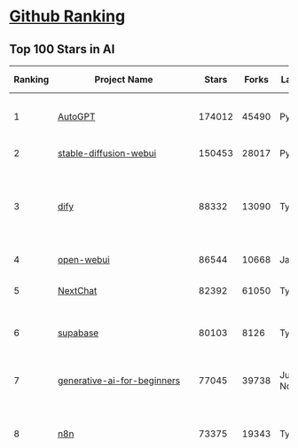 [Github Ranking](../README.md)
==========

## Top 100 Stars in AI

| Ranking | Project Name | Stars | Forks | Language | Open Issues | Description | Last Commit |
| ------- | ------------ | ----- | ----- | -------- | ----------- | ----------- | ----------- |
| 1 | [AutoGPT](https://github.com/Significant-Gravitas/AutoGPT) | 174012 | 45490 | Python | 195 | AutoGPT is the vision of accessible AI for everyone, to use and to build on. Our mission is to provide the tools, so that you can focus on what matters. | 2025-04-01T03:47:02Z |
| 2 | [stable-diffusion-webui](https://github.com/AUTOMATIC1111/stable-diffusion-webui) | 150453 | 28017 | Python | 2321 | Stable Diffusion web UI | 2025-03-04T16:11:29Z |
| 3 | [dify](https://github.com/langgenius/dify) | 88332 | 13090 | TypeScript | 622 | Dify is an open-source LLM app development platform. Dify's intuitive interface combines AI workflow, RAG pipeline, agent capabilities, model management, observability features and more, letting you quickly go from prototype to production. | 2025-04-01T03:36:05Z |
| 4 | [open-webui](https://github.com/open-webui/open-webui) | 86544 | 10668 | JavaScript | 155 | User-friendly AI Interface (Supports Ollama, OpenAI API, ...) | 2025-04-01T03:32:13Z |
| 5 | [NextChat](https://github.com/ChatGPTNextWeb/NextChat) | 82392 | 61050 | TypeScript | 617 | ✨ Light and Fast AI Assistant. Support: Web \| iOS \| MacOS \| Android \|  Linux \| Windows | 2025-03-31T10:34:35Z |
| 6 | [supabase](https://github.com/supabase/supabase) | 80103 | 8126 | TypeScript | 258 | The open source Firebase alternative. Supabase gives you a dedicated Postgres database to build your web, mobile, and AI applications. | 2025-04-01T03:22:08Z |
| 7 | [generative-ai-for-beginners](https://github.com/microsoft/generative-ai-for-beginners) | 77045 | 39738 | Jupyter Notebook | 5 | 21 Lessons, Get Started Building with Generative AI  🔗 https://microsoft.github.io/generative-ai-for-beginners/ | 2025-03-27T12:20:46Z |
| 8 | [n8n](https://github.com/n8n-io/n8n) | 73375 | 19343 | TypeScript | 323 | Fair-code workflow automation platform with native AI capabilities. Combine visual building with custom code, self-host or cloud, 400+ integrations. | 2025-04-01T03:02:27Z |
| 9 | [funNLP](https://github.com/fighting41love/funNLP) | 72063 | 14769 | Python | 33 | 中英文敏感词、语言检测、中外手机/电话归属地/运营商查询、名字推断性别、手机号抽取、身份证抽取、邮箱抽取、中日文人名库、中文缩写库、拆字词典、词汇情感值、停用词、反动词表、暴恐词表、繁简体转换、英文模拟中文发音、汪峰歌词生成器、职业名称词库、同义词库、反义词库、否定词库、汽车品牌词库、汽车零件词库、连续英文切割、各种中文词向量、公司名字大全、古诗词库、IT词库、财经词库、成语词库、地名词库、历史名人词库、诗词词库、医学词库、饮食词库、法律词库、汽车词库、动物词库、中文聊天语料、中文谣言数据、百度中文问答数据集、句子相似度匹配算法集合、bert资源、文本生成&摘要相关工具、cocoNLP信息抽取工具、国内电话号码正则匹配、清华大学XLORE:中英文跨语言百科知识图谱、清华大学人工智能技术系列报告、自然语言生成、NLU太难了系列、自动对联数据及机器人、用户名黑名单列表、罪名法务名词及分类模型、微信公众号语料、cs224n深度学习自然语言处理课程、中文手写汉字识别、中文自然语言处理 语料/数据集、变量命名神器、分词语料库+代码、任务型对话英文数据集、ASR 语音数据集 + 基于深度学习的中文语音识别系统、笑声检测器、Microsoft多语言数字/单位/如日期时间识别包、中华新华字典数据库及api(包括常用歇后语、成语、词语和汉字)、文档图谱自动生成、SpaCy 中文模型、Common Voice语音识别数据集新版、神经网络关系抽取、基于bert的命名实体识别、关键词(Keyphrase)抽取包pke、基于医疗领域知识图谱的问答系统、基于依存句法与语义角色标注的事件三元组抽取、依存句法分析4万句高质量标注数据、cnocr：用来做中文OCR的Python3包、中文人物关系知识图谱项目、中文nlp竞赛项目及代码汇总、中文字符数据、speech-aligner: 从“人声语音”及其“语言文本”产生音素级别时间对齐标注的工具、AmpliGraph: 知识图谱表示学习(Python)库：知识图谱概念链接预测、Scattertext 文本可视化(python)、语言/知识表示工具：BERT & ERNIE、中文对比英文自然语言处理NLP的区别综述、Synonyms中文近义词工具包、HarvestText领域自适应文本挖掘工具（新词发现-情感分析-实体链接等）、word2word：(Python)方便易用的多语言词-词对集：62种语言/3,564个多语言对、语音识别语料生成工具：从具有音频/字幕的在线视频创建自动语音识别(ASR)语料库、构建医疗实体识别的模型（包含词典和语料标注）、单文档非监督的关键词抽取、Kashgari中使用gpt-2语言模型、开源的金融投资数据提取工具、文本自动摘要库TextTeaser: 仅支持英文、人民日报语料处理工具集、一些关于自然语言的基本模型、基于14W歌曲知识库的问答尝试--功能包括歌词接龙and已知歌词找歌曲以及歌曲歌手歌词三角关系的问答、基于Siamese bilstm模型的相似句子判定模型并提供训练数据集和测试数据集、用Transformer编解码模型实现的根据Hacker News文章标题自动生成评论、用BERT进行序列标记和文本分类的模板代码、LitBank：NLP数据集——支持自然语言处理和计算人文学科任务的100部带标记英文小说语料、百度开源的基准信息抽取系统、虚假新闻数据集、Facebook: LAMA语言模型分析，提供Transformer-XL/BERT/ELMo/GPT预训练语言模型的统一访问接口、CommonsenseQA：面向常识的英文QA挑战、中文知识图谱资料、数据及工具、各大公司内部里大牛分享的技术文档 PDF 或者 PPT、自然语言生成SQL语句（英文）、中文NLP数据增强（EDA）工具、英文NLP数据增强工具 、基于医药知识图谱的智能问答系统、京东商品知识图谱、基于mongodb存储的军事领域知识图谱问答项目、基于远监督的中文关系抽取、语音情感分析、中文ULMFiT-情感分析-文本分类-语料及模型、一个拍照做题程序、世界各国大规模人名库、一个利用有趣中文语料库 qingyun 训练出来的中文聊天机器人、中文聊天机器人seqGAN、省市区镇行政区划数据带拼音标注、教育行业新闻语料库包含自动文摘功能、开放了对话机器人-知识图谱-语义理解-自然语言处理工具及数据、中文知识图谱：基于百度百科中文页面-抽取三元组信息-构建中文知识图谱、masr: 中文语音识别-提供预训练模型-高识别率、Python音频数据增广库、中文全词覆盖BERT及两份阅读理解数据、ConvLab：开源多域端到端对话系统平台、中文自然语言处理数据集、基于最新版本rasa搭建的对话系统、基于TensorFlow和BERT的管道式实体及关系抽取、一个小型的证券知识图谱/知识库、复盘所有NLP比赛的TOP方案、OpenCLaP：多领域开源中文预训练语言模型仓库、UER：基于不同语料+编码器+目标任务的中文预训练模型仓库、中文自然语言处理向量合集、基于金融-司法领域(兼有闲聊性质)的聊天机器人、g2pC：基于上下文的汉语读音自动标记模块、Zincbase 知识图谱构建工具包、诗歌质量评价/细粒度情感诗歌语料库、快速转化「中文数字」和「阿拉伯数字」、百度知道问答语料库、基于知识图谱的问答系统、jieba_fast 加速版的jieba、正则表达式教程、中文阅读理解数据集、基于BERT等最新语言模型的抽取式摘要提取、Python利用深度学习进行文本摘要的综合指南、知识图谱深度学习相关资料整理、维基大规模平行文本语料、StanfordNLP 0.2.0：纯Python版自然语言处理包、NeuralNLP-NeuralClassifier：腾讯开源深度学习文本分类工具、端到端的封闭域对话系统、中文命名实体识别：NeuroNER vs. BertNER、新闻事件线索抽取、2019年百度的三元组抽取比赛：“科学空间队”源码、基于依存句法的开放域文本知识三元组抽取和知识库构建、中文的GPT2训练代码、ML-NLP - 机器学习(Machine Learning)NLP面试中常考到的知识点和代码实现、nlp4han:中文自然语言处理工具集(断句/分词/词性标注/组块/句法分析/语义分析/NER/N元语法/HMM/代词消解/情感分析/拼写检查、XLM：Facebook的跨语言预训练语言模型、用基于BERT的微调和特征提取方法来进行知识图谱百度百科人物词条属性抽取、中文自然语言处理相关的开放任务-数据集-当前最佳结果、CoupletAI - 基于CNN+Bi-LSTM+Attention 的自动对对联系统、抽象知识图谱、MiningZhiDaoQACorpus - 580万百度知道问答数据挖掘项目、brat rapid annotation tool: 序列标注工具、大规模中文知识图谱数据：1.4亿实体、数据增强在机器翻译及其他nlp任务中的应用及效果、allennlp阅读理解:支持多种数据和模型、PDF表格数据提取工具 、 Graphbrain：AI开源软件库和科研工具，目的是促进自动意义提取和文本理解以及知识的探索和推断、简历自动筛选系统、基于命名实体识别的简历自动摘要、中文语言理解测评基准，包括代表性的数据集&基准模型&语料库&排行榜、树洞 OCR 文字识别 、从包含表格的扫描图片中识别表格和文字、语声迁移、Python口语自然语言处理工具集(英文)、 similarity：相似度计算工具包，java编写、海量中文预训练ALBERT模型 、Transformers 2.0 、基于大规模音频数据集Audioset的音频增强 、Poplar：网页版自然语言标注工具、图片文字去除，可用于漫画翻译 、186种语言的数字叫法库、Amazon发布基于知识的人-人开放领域对话数据集 、中文文本纠错模块代码、繁简体转换 、 Python实现的多种文本可读性评价指标、类似于人名/地名/组织机构名的命名体识别数据集 、东南大学《知识图谱》研究生课程(资料)、. 英文拼写检查库 、 wwsearch是企业微信后台自研的全文检索引擎、CHAMELEON：深度学习新闻推荐系统元架构 、 8篇论文梳理BERT相关模型进展与反思、DocSearch：免费文档搜索引擎、 LIDA：轻量交互式对话标注工具 、aili - the fastest in-memory index in the East 东半球最快并发索引 、知识图谱车音工作项目、自然语言生成资源大全 、中日韩分词库mecab的Python接口库、中文文本摘要/关键词提取、汉字字符特征提取器 (featurizer)，提取汉字的特征（发音特征、字形特征）用做深度学习的特征、中文生成任务基准测评 、中文缩写数据集、中文任务基准测评 - 代表性的数据集-基准(预训练)模型-语料库-baseline-工具包-排行榜、PySS3：面向可解释AI的SS3文本分类器机器可视化工具 、中文NLP数据集列表、COPE - 格律诗编辑程序、doccano：基于网页的开源协同多语言文本标注工具 、PreNLP：自然语言预处理库、简单的简历解析器，用来从简历中提取关键信息、用于中文闲聊的GPT2模型：GPT2-chitchat、基于检索聊天机器人多轮响应选择相关资源列表(Leaderboards、Datasets、Papers)、(Colab)抽象文本摘要实现集锦(教程 、词语拼音数据、高效模糊搜索工具、NLP数据增广资源集、微软对话机器人框架 、 GitHub Typo Corpus：大规模GitHub多语言拼写错误/语法错误数据集、TextCluster：短文本聚类预处理模块 Short text cluster、面向语音识别的中文文本规范化、BLINK：最先进的实体链接库、BertPunc：基于BERT的最先进标点修复模型、Tokenizer：快速、可定制的文本词条化库、中文语言理解测评基准，包括代表性的数据集、基准(预训练)模型、语料库、排行榜、spaCy 医学文本挖掘与信息提取 、 NLP任务示例项目代码集、 python拼写检查库、chatbot-list - 行业内关于智能客服、聊天机器人的应用和架构、算法分享和介绍、语音质量评价指标(MOSNet, BSSEval, STOI, PESQ, SRMR)、 用138GB语料训练的法文RoBERTa预训练语言模型 、BERT-NER-Pytorch：三种不同模式的BERT中文NER实验、无道词典 - 有道词典的命令行版本，支持英汉互查和在线查询、2019年NLP亮点回顾、 Chinese medical dialogue data 中文医疗对话数据集 、最好的汉字数字(中文数字)-阿拉伯数字转换工具、 基于百科知识库的中文词语多词义/义项获取与特定句子词语语义消歧、awesome-nlp-sentiment-analysis - 情感分析、情绪原因识别、评价对象和评价词抽取、LineFlow：面向所有深度学习框架的NLP数据高效加载器、中文医学NLP公开资源整理 、MedQuAD：(英文)医学问答数据集、将自然语言数字串解析转换为整数和浮点数、Transfer Learning in Natural Language Processing (NLP) 、面向语音识别的中文/英文发音辞典、Tokenizers：注重性能与多功能性的最先进分词器、CLUENER 细粒度命名实体识别 Fine Grained Named Entity Recognition、 基于BERT的中文命名实体识别、中文谣言数据库、NLP数据集/基准任务大列表、nlp相关的一些论文及代码, 包括主题模型、词向量(Word Embedding)、命名实体识别(NER)、文本分类(Text Classificatin)、文本生成(Text Generation)、文本相似性(Text Similarity)计算等，涉及到各种与nlp相关的算法，基于keras和tensorflow 、Python文本挖掘/NLP实战示例、 Blackstone：面向非结构化法律文本的spaCy pipeline和NLP模型通过同义词替换实现文本“变脸” 、中文 预训练 ELECTREA 模型: 基于对抗学习 pretrain Chinese Model 、albert-chinese-ner - 用预训练语言模型ALBERT做中文NER 、基于GPT2的特定主题文本生成/文本增广、开源预训练语言模型合集、多语言句向量包、编码、标记和实现：一种可控高效的文本生成方法、 英文脏话大列表 、attnvis：GPT2、BERT等transformer语言模型注意力交互可视化、CoVoST：Facebook发布的多语种语音-文本翻译语料库，包括11种语言(法语、德语、荷兰语、俄语、西班牙语、意大利语、土耳其语、波斯语、瑞典语、蒙古语和中文)的语音、文字转录及英文译文、Jiagu自然语言处理工具 - 以BiLSTM等模型为基础，提供知识图谱关系抽取 中文分词 词性标注 命名实体识别 情感分析 新词发现 关键词 文本摘要 文本聚类等功能、用unet实现对文档表格的自动检测，表格重建、NLP事件提取文献资源列表 、 金融领域自然语言处理研究资源大列表、CLUEDatasetSearch - 中英文NLP数据集：搜索所有中文NLP数据集，附常用英文NLP数据集 、medical_NER - 中文医学知识图谱命名实体识别 、(哈佛)讲因果推理的免费书、知识图谱相关学习资料/数据集/工具资源大列表、Forte：灵活强大的自然语言处理pipeline工具集 、Python字符串相似性算法库、PyLaia：面向手写文档分析的深度学习工具包、TextFooler：针对文本分类/推理的对抗文本生成模块、Haystack：灵活、强大的可扩展问答(QA)框架、中文关键短语抽取工具 | 2024-05-10T07:38:24Z |
| 10 | [AppFlowy](https://github.com/AppFlowy-IO/AppFlowy) | 61817 | 4155 | Dart | 923 | Bring projects, wikis, and teams together with AI. AppFlowy is the AI collaborative workspace where you achieve more without losing control of your data. The leading open source Notion alternative. | 2025-04-01T01:33:54Z |
| 11 | [lobe-chat](https://github.com/lobehub/lobe-chat) | 58437 | 12391 | TypeScript | 651 | 🤯 Lobe Chat - an open-source, modern-design AI chat framework. Supports Multi AI Providers( OpenAI / Claude 3 / Gemini / Ollama / DeepSeek / Qwen), Knowledge Base (file upload / knowledge management / RAG ), Multi-Modals (Plugins/Artifacts) and Thinking. One-click FREE deployment of your private ChatGPT/ Claude / DeepSeek application. | 2025-04-01T00:34:09Z |
| 12 | [MetaGPT](https://github.com/geekan/MetaGPT) | 53954 | 6388 | Python | 55 | 🌟 The Multi-Agent Framework: First AI Software Company, Towards Natural Language Programming | 2025-03-31T07:17:13Z |
| 13 | [gpt-engineer](https://github.com/AntonOsika/gpt-engineer) | 53723 | 7040 | Python | 22 | CLI platform to experiment with codegen. Precursor to: https://lovable.dev | 2024-11-17T22:47:32Z |
| 14 | [ChatGPT](https://github.com/lencx/ChatGPT) | 53656 | 6062 | Rust | 784 | 🔮 ChatGPT Desktop Application (Mac, Windows and Linux) | 2024-08-29T17:58:11Z |
| 15 | [langflow](https://github.com/langflow-ai/langflow) | 53534 | 5866 | Python | 382 | Langflow is a powerful tool for building and deploying AI-powered agents and workflows. | 2025-04-01T02:32:47Z |
| 16 | [browser-use](https://github.com/browser-use/browser-use) | 51025 | 5379 | Python | 341 | Make websites accessible for AI agents | 2025-04-01T02:47:31Z |
| 17 | [meilisearch](https://github.com/meilisearch/meilisearch) | 50034 | 1965 | Rust | 193 | A lightning-fast search engine API bringing AI-powered hybrid search to your sites and applications. | 2025-03-31T16:19:59Z |
| 18 | [Deep-Live-Cam](https://github.com/hacksider/Deep-Live-Cam) | 49045 | 7198 | Python | 11 | real time face swap and one-click video deepfake with only a single image | 2025-03-28T19:28:22Z |
| 19 | [LLaMA-Factory](https://github.com/hiyouga/LLaMA-Factory) | 45768 | 5596 | Python | 423 | Unified Efficient Fine-Tuning of 100+ LLMs & VLMs (ACL 2024) | 2025-03-31T16:15:16Z |
| 20 | [LLMs-from-scratch](https://github.com/rasbt/LLMs-from-scratch) | 43384 | 5984 | Jupyter Notebook | 0 | Implement a ChatGPT-like LLM in PyTorch from scratch, step by step | 2025-03-31T23:59:48Z |
| 21 | [autogen](https://github.com/microsoft/autogen) | 42481 | 6352 | Python | 477 | A programming framework for agentic AI 🤖 PyPi: autogen-agentchat Discord: https://aka.ms/autogen-discord Office Hour: https://aka.ms/autogen-officehour | 2025-03-31T07:22:39Z |
| 22 | [JeecgBoot](https://github.com/jeecgboot/JeecgBoot) | 42094 | 15205 | Java | 35 | 🔥「AI 低代码平台」前后端分离 SpringBoot 2.x/3.x，SpringCloud，Ant Design&Vue3，Mybatis，Shiro！强大的代码生成器让前后端代码一键生成，无需写任何代码! 引领AI低代码开发模式 AI生成->OnlineCoding->代码生成->手工MERGE，帮助Java项目解决80%重复工作，让开发更关注业务，提高开发效率、节省成本，同时又不失灵活性 | 2025-03-31T18:50:54Z |
| 23 | [anything-llm](https://github.com/Mintplex-Labs/anything-llm) | 42023 | 4054 | JavaScript | 231 | The all-in-one Desktop & Docker AI application with built-in RAG, AI agents, No-code agent builder, MCP compatibility,  and more. | 2025-04-01T03:30:15Z |
| 24 | [ColossalAI](https://github.com/hpcaitech/ColossalAI) | 40710 | 4488 | Python | 422 | Making large AI models cheaper, faster and more accessible | 2025-04-01T03:24:30Z |
| 25 | [kong](https://github.com/Kong/kong) | 40481 | 4893 | Lua | 56 | 🦍 The Cloud-Native API Gateway and AI Gateway. | 2025-03-30T23:30:30Z |
| 26 | [ailearning](https://github.com/apachecn/ailearning) | 40458 | 11532 | Python | 2 | AiLearning：数据分析+机器学习实战+线性代数+PyTorch+NLTK+TF2 | 2024-11-12T16:21:55Z |
| 27 | [OpenBB](https://github.com/OpenBB-finance/OpenBB) | 39909 | 3563 | Python | 37 | Investment Research for Everyone, Everywhere. | 2025-03-31T23:57:56Z |
| 28 | [ClickHouse](https://github.com/ClickHouse/ClickHouse) | 39824 | 7168 | C++ | 3984 | ClickHouse® is a real-time analytics database management system | 2025-04-01T02:57:19Z |
| 29 | [airflow](https://github.com/apache/airflow) | 39404 | 14826 | Python | 1132 | Apache Airflow - A platform to programmatically author, schedule, and monitor workflows | 2025-03-31T23:48:15Z |
| 30 | [WeChatMsg](https://github.com/LC044/WeChatMsg) | 38444 | 3950 | Python | 62 | 提取微信聊天记录，将其导出成HTML、Word、Excel文档永久保存，对聊天记录进行分析生成年度聊天报告，用聊天数据训练专属于个人的AI聊天助手 | 2025-03-29T12:14:26Z |
| 31 | [quivr](https://github.com/QuivrHQ/quivr) | 37632 | 3634 | Python | 22 | Opiniated RAG for integrating GenAI in your apps 🧠   Focus on your product rather than the RAG. Easy integration in existing products with customisation!  Any LLM: GPT4, Groq, Llama. Any Vectorstore: PGVector, Faiss. Any Files. Anyway you want.  | 2025-03-31T16:29:26Z |
| 32 | [Open-Assistant](https://github.com/LAION-AI/Open-Assistant) | 37271 | 3264 | Python | 226 | OpenAssistant is a chat-based assistant that understands tasks, can interact with third-party systems, and retrieve information dynamically to do so. | 2024-08-17T01:55:35Z |
| 33 | [GitHubDaily](https://github.com/GitHubDaily/GitHubDaily) | 37029 | 3892 | None | 325 | 坚持分享 GitHub 上高质量、有趣实用的开源技术教程、开发者工具、编程网站、技术资讯。A list cool, interesting projects of GitHub. | 2025-03-20T08:54:47Z |
| 34 | [photoprism](https://github.com/photoprism/photoprism) | 36851 | 2038 | Go | 426 | AI-Powered Photos App for the Decentralized Web 🌈💎✨ | 2025-04-01T00:47:42Z |
| 35 | [AI-For-Beginners](https://github.com/microsoft/AI-For-Beginners) | 36747 | 6654 | Jupyter Notebook | 22 | 12 Weeks, 24 Lessons, AI for All! | 2025-03-11T16:34:40Z |
| 36 | [ray](https://github.com/ray-project/ray) | 36312 | 6171 | Python | 3787 | Ray is an AI compute engine. Ray consists of a core distributed runtime and a set of AI Libraries for accelerating ML workloads. | 2025-04-01T03:10:54Z |
| 37 | [upscayl](https://github.com/upscayl/upscayl) | 36068 | 1661 | TypeScript | 65 | 🆙 Upscayl - #1 Free and Open Source AI Image Upscaler for Linux, MacOS and Windows. | 2025-03-28T14:51:31Z |
| 38 | [MockingBird](https://github.com/babysor/MockingBird) | 36054 | 5239 | Python | 474 | 🚀AI拟声: 5秒内克隆您的声音并生成任意语音内容 Clone a voice in 5 seconds to generate arbitrary speech in real-time | 2024-11-15T05:00:29Z |
| 39 | [chatgpt-on-wechat](https://github.com/zhayujie/chatgpt-on-wechat) | 36037 | 9039 | Python | 281 | 基于大模型搭建的聊天机器人，同时支持 微信公众号、企业微信应用、飞书、钉钉 等接入，可选择GPT3.5/GPT-4o/GPT-o1/ DeepSeek/Claude/文心一言/讯飞星火/通义千问/ Gemini/GLM-4/Claude/Kimi/LinkAI，能处理文本、语音和图片，访问操作系统和互联网，支持基于自有知识库进行定制企业智能客服。 | 2025-03-30T07:12:29Z |
| 40 | [google-research](https://github.com/google-research/google-research) | 35236 | 8047 | Jupyter Notebook | 951 | Google Research | 2025-03-25T13:47:03Z |
| 41 | [crawl4ai](https://github.com/unclecode/crawl4ai) | 35203 | 3088 | Python | 82 | 🚀🤖 Crawl4AI: Open-source LLM Friendly Web Crawler & Scraper. Don't be shy, join here: https://discord.gg/jP8KfhDhyN | 2025-03-31T13:55:12Z |
| 42 | [gold-miner](https://github.com/xitu/gold-miner) | 34022 | 5041 | None | 5 | 🥇掘金翻译计划，可能是世界最大最好的英译中技术社区，最懂读者和译者的翻译平台： | 2024-04-17T09:44:37Z |
| 43 | [chatbox](https://github.com/chatboxai/chatbox) | 33821 | 3225 | TypeScript | 626 | User-friendly Desktop Client App for AI Models/LLMs (GPT, Claude, Gemini, Ollama...) | 2025-03-20T15:20:56Z |
| 44 | [firecrawl](https://github.com/mendableai/firecrawl) | 33672 | 2913 | TypeScript | 138 | 🔥 Turn entire websites into LLM-ready markdown or structured data. Scrape, crawl and extract with a single API. | 2025-03-31T12:27:39Z |
| 45 | [AgentGPT](https://github.com/reworkd/AgentGPT) | 33599 | 9380 | TypeScript | 127 | 🤖 Assemble, configure, and deploy autonomous AI Agents in your browser. | 2025-03-28T17:13:05Z |
| 46 | [gpt-pilot](https://github.com/Pythagora-io/gpt-pilot) | 32548 | 3303 | Python | 233 | The first real AI developer | 2025-03-04T06:26:32Z |
| 47 | [LocalAI](https://github.com/mudler/LocalAI) | 31344 | 2379 | Go | 418 | :robot: The free, Open Source alternative to OpenAI, Claude and others. Self-hosted and local-first. Drop-in replacement for OpenAI,  running on consumer-grade hardware. No GPU required. Runs gguf, transformers, diffusers and many more models architectures. Features: Generate Text, Audio, Video, Images, Voice Cloning, Distributed, P2P inference | 2025-03-31T22:01:34Z |
| 48 | [spaCy](https://github.com/explosion/spaCy) | 31283 | 4484 | Python | 163 | 💫 Industrial-strength Natural Language Processing (NLP) in Python | 2025-02-03T17:32:33Z |
| 49 | [fairseq](https://github.com/facebookresearch/fairseq) | 31227 | 6487 | Python | 1166 | Facebook AI Research Sequence-to-Sequence Toolkit written in Python. | 2025-01-09T16:43:36Z |
| 50 | [chatbot-ui](https://github.com/mckaywrigley/chatbot-ui) | 30722 | 8583 | TypeScript | 163 | AI chat for any model. | 2024-08-03T00:38:07Z |
| 51 | [tabby](https://github.com/TabbyML/tabby) | 30628 | 1425 | Rust | 174 | Self-hosted AI coding assistant | 2025-03-31T20:03:39Z |
| 52 | [aider](https://github.com/Aider-AI/aider) | 30368 | 2744 | Python | 679 | aider is AI pair programming in your terminal | 2025-04-01T03:14:06Z |
| 53 | [fabric](https://github.com/danielmiessler/fabric) | 30335 | 3137 | Go | 193 | fabric is an open-source framework for augmenting humans using AI. It provides a modular framework for solving specific problems using a crowdsourced set of AI prompts that can be used anywhere. | 2025-03-31T14:42:51Z |
| 54 | [ruoyi-vue-pro](https://github.com/YunaiV/ruoyi-vue-pro) | 30109 | 6482 | Java | 7 | 🔥 官方推荐 🔥 RuoYi-Vue 全新 Pro 版本，优化重构所有功能。基于 Spring Boot + MyBatis Plus + Vue & Element 实现的后台管理系统 + 微信小程序，支持 RBAC 动态权限、数据权限、SaaS 多租户、Flowable 工作流、三方登录、支付、短信、商城、CRM、ERP、AI 大模型等功能。你的 ⭐️ Star ⭐️，是作者生发的动力！ | 2025-03-30T02:58:28Z |
| 55 | [netron](https://github.com/lutzroeder/netron) | 29809 | 2874 | JavaScript | 20 | Visualizer for neural network, deep learning and machine learning models | 2025-04-01T02:32:13Z |
| 56 | [AI-Expert-Roadmap](https://github.com/AMAI-GmbH/AI-Expert-Roadmap) | 29716 | 2521 | JavaScript | 19 | Roadmap to becoming an Artificial Intelligence Expert in 2022 | 2023-12-31T02:20:16Z |
| 57 | [roop](https://github.com/s0md3v/roop) | 29541 | 6698 | Python | 0 | one-click face swap | 2024-08-19T12:57:17Z |
| 58 | [Mr.-Ranedeer-AI-Tutor](https://github.com/JushBJJ/Mr.-Ranedeer-AI-Tutor) | 29469 | 3375 | None | 13 | A GPT-4 AI Tutor Prompt for customizable personalized learning experiences. | 2024-03-25T13:06:55Z |
| 59 | [crewAI](https://github.com/crewAIInc/crewAI) | 29339 | 3980 | Python | 79 | Framework for orchestrating role-playing, autonomous AI agents. By fostering collaborative intelligence, CrewAI empowers agents to work together seamlessly, tackling complex tasks. | 2025-04-01T00:00:59Z |
| 60 | [pytorch-lightning](https://github.com/Lightning-AI/pytorch-lightning) | 29220 | 3465 | Python | 899 | Pretrain, finetune ANY AI model of ANY size on multiple GPUs, TPUs with zero code changes. | 2025-03-28T08:48:50Z |
| 61 | [cursor](https://github.com/getcursor/cursor) | 29003 | 1820 | None | 1567 | The AI Code Editor | 2024-10-13T19:23:26Z |
| 62 | [khoj](https://github.com/khoj-ai/khoj) | 28345 | 1568 | Python | 71 | Your AI second brain. Self-hostable. Get answers from the web or your docs. Build custom agents, schedule automations, do deep research. Turn any online or local LLM into your personal, autonomous AI (gpt, claude, gemini, llama, qwen, mistral). Get started - free. | 2025-03-31T20:07:27Z |
| 63 | [Jobs_Applier_AI_Agent_AIHawk](https://github.com/feder-cr/Jobs_Applier_AI_Agent_AIHawk) | 27784 | 4155 | Python | 36 | AIHawk aims to easy job hunt process by automating the job application process. Utilizing artificial intelligence, it enables users to apply for multiple jobs in a tailored way. | 2025-03-14T12:01:49Z |
| 64 | [mindsdb](https://github.com/mindsdb/mindsdb) | 27530 | 4939 | Python | 67 | AI's query engine - Platform for building AI that can learn and answer questions over large scale federated data. | 2025-03-31T20:52:10Z |
| 65 | [exo](https://github.com/exo-explore/exo) | 27301 | 1675 | Python | 325 | Run your own AI cluster at home with everyday devices 📱💻 🖥️⌚ | 2025-03-21T22:23:32Z |
| 66 | [mem0](https://github.com/mem0ai/mem0) | 27031 | 2566 | Python | 232 | The Memory layer for AI Agents | 2025-03-31T19:19:00Z |
| 67 | [so-vits-svc](https://github.com/svc-develop-team/so-vits-svc) | 26821 | 4952 | Python | 21 | SoftVC VITS Singing Voice Conversion | 2023-11-11T13:11:31Z |
| 68 | [awesome-llm-apps](https://github.com/Shubhamsaboo/awesome-llm-apps) | 26187 | 2939 | Python | 5 | Collection of awesome LLM apps with AI Agents and RAG using OpenAI, Anthropic, Gemini and opensource models. | 2025-03-31T02:25:46Z |
| 69 | [MoneyPrinterTurbo](https://github.com/harry0703/MoneyPrinterTurbo) | 25799 | 3774 | Python | 115 | 利用AI大模型，一键生成高清短视频 Generate short videos with one click using AI LLM. | 2025-03-23T10:45:27Z |
| 70 | [docling](https://github.com/docling-project/docling) | 25742 | 1540 | Python | 215 | Get your documents ready for gen AI | 2025-03-31T12:48:50Z |
| 71 | [generative-models](https://github.com/Stability-AI/generative-models) | 25613 | 2845 | Python | 258 | Generative Models by Stability AI | 2024-09-04T22:00:56Z |
| 72 | [awesome-mcp-servers](https://github.com/punkpeye/awesome-mcp-servers) | 25158 | 1640 | None | 2 | A collection of MCP servers. | 2025-03-31T16:56:39Z |
| 73 | [nx](https://github.com/nrwl/nx) | 25122 | 2487 | TypeScript | 613 | Build system, optimized for monorepos, with AI-powered architectural awareness and advanced CI capabilities. | 2025-03-31T22:58:05Z |
| 74 | [continue](https://github.com/continuedev/continue) | 25110 | 2519 | TypeScript | 707 | ⏩ Create, share, and use custom AI code assistants with our open-source IDE extensions and hub of models, rules, prompts, docs, and other building blocks | 2025-04-01T03:42:21Z |
| 75 | [composio](https://github.com/ComposioHQ/composio) | 24769 | 4390 | Python | 31 | Composio equip's your AI agents & LLMs with 100+ high-quality integrations via function calling | 2025-04-01T03:48:12Z |
| 76 | [InvokeAI](https://github.com/invoke-ai/InvokeAI) | 24751 | 2515 | TypeScript | 669 | Invoke is a leading creative engine for Stable Diffusion models, empowering professionals, artists, and enthusiasts to generate and create visual media using the latest AI-driven technologies. The solution offers an industry leading WebUI, and serves as the foundation for multiple commercial products. | 2025-03-31T22:46:52Z |
| 77 | [Folo](https://github.com/RSSNext/Folo) | 24719 | 1046 | TypeScript | 255 | 🧡 Follow everything in one place | 2025-04-01T03:40:00Z |
| 78 | [Genesis](https://github.com/Genesis-Embodied-AI/Genesis) | 24616 | 2154 | Python | 124 | A generative world for general-purpose robotics & embodied AI learning. | 2025-03-31T21:25:45Z |
| 79 | [LibreChat](https://github.com/danny-avila/LibreChat) | 23924 | 4006 | TypeScript | 137 | Enhanced ChatGPT Clone: Features Agents, DeepSeek, Anthropic, AWS, OpenAI, Assistants API, Azure, Groq, o1, GPT-4o, Mistral, OpenRouter, Vertex AI, Gemini, Artifacts, AI model switching, message search, Code Interpreter, langchain, DALL-E-3, OpenAPI Actions, Functions, Secure Multi-User Auth, Presets, open-source for self-hosting. Active project. | 2025-04-01T02:44:21Z |
| 80 | [max](https://github.com/modular/max) | 23830 | 2595 | Mojo | 626 | The MAX Platform (includes Mojo) | 2025-03-31T12:04:09Z |
| 81 | [semantic-kernel](https://github.com/microsoft/semantic-kernel) | 23776 | 3647 | C# | 421 | Integrate cutting-edge LLM technology quickly and easily into your apps | 2025-04-01T03:02:28Z |
| 82 | [agno](https://github.com/agno-agi/agno) | 23397 | 3000 | Python | 56 | A lightweight library for building Multimodal Agents. Use it to give LLMs superpowers like memory, knowledge, tools and reasoning. | 2025-03-31T21:02:26Z |
| 83 | [FastGPT](https://github.com/labring/FastGPT) | 23253 | 6010 | TypeScript | 474 | FastGPT is a knowledge-based platform built on the LLMs, offers a comprehensive suite of out-of-the-box capabilities such as data processing, RAG retrieval, and visual AI workflow orchestration, letting you easily develop and deploy complex question-answering systems without the need for extensive setup or configuration. | 2025-03-31T14:42:29Z |
| 84 | [Warp](https://github.com/warpdotdev/Warp) | 22924 | 427 | None | 2740 | Warp is a modern, Rust-based terminal with AI built in so you and your team can build great software, faster. | 2025-03-04T16:49:27Z |
| 85 | [llm-app](https://github.com/pathwaycom/llm-app) | 22894 | 395 | Jupyter Notebook | 5 | Ready-to-run cloud templates for RAG, AI pipelines, and enterprise search with live data. 🐳Docker-friendly.⚡Always in sync with Sharepoint, Google Drive, S3, Kafka, PostgreSQL, real-time data APIs, and more. | 2025-03-28T11:01:45Z |
| 86 | [qdrant](https://github.com/qdrant/qdrant) | 22804 | 1564 | Rust | 322 | Qdrant - High-performance, massive-scale Vector Database and Vector Search Engine for the next generation of AI. Also available in the cloud https://cloud.qdrant.io/ | 2025-03-31T23:07:29Z |
| 87 | [500-AI-Machine-learning-Deep-learning-Computer-vision-NLP-Projects-with-code](https://github.com/ashishpatel26/500-AI-Machine-learning-Deep-learning-Computer-vision-NLP-Projects-with-code) | 22757 | 5534 | None | 40 | 500 AI Machine learning Deep learning Computer vision NLP Projects with code | 2024-07-26T13:06:49Z |
| 88 | [gin-vue-admin](https://github.com/flipped-aurora/gin-vue-admin) | 22548 | 6614 | Go | 21 | 🚀Vite+Vue3+Gin拥有AI辅助的基础开发平台，支持TS和JS混用。它集成了JWT鉴权、权限管理、动态路由、显隐可控组件、分页封装、多点登录拦截、资源权限、上传下载、代码生成器、表单生成器和可配置的导入导出等开发必备功能。 | 2025-03-27T14:24:27Z |
| 89 | [facefusion](https://github.com/facefusion/facefusion) | 22231 | 3377 | Python | 0 | Industry leading face manipulation platform | 2025-03-28T11:15:33Z |
| 90 | [Chat2DB](https://github.com/CodePhiliaX/Chat2DB) | 21963 | 2393 | Java | 443 | 🔥🔥🔥AI-driven database tool and SQL client, The hottest GUI client, supporting MySQL, Oracle, PostgreSQL, DB2, SQL Server, DB2, SQLite, H2, ClickHouse, and more. | 2025-03-05T07:57:52Z |
| 91 | [frigate](https://github.com/blakeblackshear/frigate) | 21818 | 2014 | TypeScript | 99 | NVR with realtime local object detection for IP cameras | 2025-04-01T03:33:16Z |
| 92 | [learnopencv](https://github.com/spmallick/learnopencv) | 21752 | 11684 | Jupyter Notebook | 229 | Learn OpenCV  : C++ and Python Examples | 2025-03-26T08:54:27Z |
| 93 | [serve](https://github.com/jina-ai/serve) | 21486 | 2220 | Python | 3 | ☁️ Build multimodal AI applications with cloud-native stack | 2025-03-24T13:59:54Z |
| 94 | [gpt-crawler](https://github.com/BuilderIO/gpt-crawler) | 21212 | 2265 | TypeScript | 92 | Crawl a site to generate knowledge files to create your own custom GPT from a URL | 2025-01-23T00:18:52Z |
| 95 | [Perplexica](https://github.com/ItzCrazyKns/Perplexica) | 21050 | 2122 | TypeScript | 123 | Perplexica is an AI-powered search engine. It is an Open source alternative to Perplexity AI | 2025-03-30T17:22:02Z |
| 96 | [IOPaint](https://github.com/Sanster/IOPaint) | 20805 | 2115 | Python | 62 | Image inpainting tool powered by SOTA AI Model. Remove any unwanted object, defect, people from your pictures or erase and replace(powered by stable diffusion) any thing on your pictures. | 2025-03-18T01:54:11Z |
| 97 | [gpt-researcher](https://github.com/assafelovic/gpt-researcher) | 20643 | 2670 | Python | 72 | LLM based autonomous agent that conducts deep local and web research on any topic and generates a long report with citations. | 2025-03-31T19:11:21Z |
| 98 | [h4cker](https://github.com/The-Art-of-Hacking/h4cker) | 20444 | 3761 | Jupyter Notebook | 2 | This repository is primarily maintained by Omar Santos (@santosomar) and includes thousands of resources related to ethical hacking, bug bounties, digital forensics and incident response (DFIR), artificial intelligence security, vulnerability research, exploit development, reverse engineering, and more. | 2025-03-31T10:47:23Z |
| 99 | [openui](https://github.com/wandb/openui) | 20192 | 1898 | TypeScript | 61 | OpenUI let's you describe UI using your imagination, then see it rendered live. | 2024-10-21T18:02:00Z |
| 100 | [ai-hedge-fund](https://github.com/virattt/ai-hedge-fund) | 20149 | 3644 | Python | 54 | An AI Hedge Fund Team | 2025-03-31T21:07:33Z |

